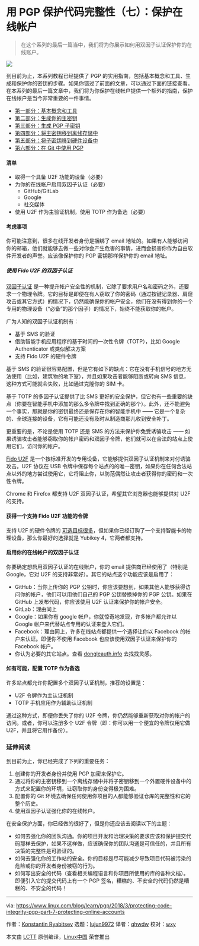 用 PGP 保护代码完整性（七）：保护在线帐户
======

> 在这个系列的最后一篇当中，我们将为你展示如何用双因子认证保护你的在线账户。

![](https://www.linux.com/sites/lcom/files/styles/rendered_file/public/online-pgp.jpg?itok=BWc_Bk6q)

到目前为止，本系列教程已经提供了 PGP 的实用指南，包括基本概念和工具、生成和保护你的密钥的步骤。如果你错过了前面的文章，可以通过下面的链接查看。在本系列的最后一篇文章中，我们将为你保护在线帐户提供一个额外的指南，保护在线帐户是当今非常重要的一件事情。

- [第一部分：基本概念和工具][1]
- [第二部分：生成你的主密钥][2]
- [第三部分：生成 PGP 子密钥][3]
- [第四部分：将主密钥移到离线存储中][4]
- [第五部分：将子密钥移到硬件设备中][5]
- [第六部分：在 Git 中使用 PGP][6]

#### 清单

  * 取得一个具备 U2F 功能的设备（必要）
  * 为你的在线帐户启用双因子认证（必要）
    * GitHub/GitLab
    * Google
    * 社交媒体
  * 使用 U2F 作为主验证机制，使用 TOTP 作为备选（必要）

#### 考虑事项

你可能注意到，很多在线开发者身份是捆绑了 email 地址的。如果有人能够访问你的邮箱，他们就能够去做一些对你会产生危害的事情，进而会损害你作为自由软件开发者的声誉。应该像保护你的 PGP 密钥那样保护你的 email 地址。

##### 使用 Fido U2F 的双因子认证

[双因子认证][7] 是一种提升帐户安全性的机制，它除了要求用户名和密码之外，还要求一个物理令牌。它的目标是即便在有人窃取了你的密码（通过按键记录器、肩窥攻击或其它方式）的情况下，仍然能确保你的帐户安全，他们在没有得到你的一个专用的物理设备（“必备”的那个因子）的情况下，始终不能获取你的帐户。

广为人知的双因子认证机制有：

  * 基于 SMS 的验证
  * 借助智能手机应用程序的基于时间的一次性令牌（TOTP），比如 Google Authenticator 或类似解决方案
  * 支持 Fido U2F 的硬件令牌

基于 SMS 的验证很容易配置，但是它有如下的缺点：它在没有手机信号的地方无法使用（比如，建筑物的地下室），并且如果攻击者能够阻断或转向 SMS 信息，这种方式可能就会失败，比如通过克隆你的 SIM 卡。

基于 TOTP 的多因子认证提供了比 SMS 更好的安全保护，但它也有一些重要的缺点（你要在智能手机中添加的那么多令牌中找到正确的那个）。此外，还不能避免一个事实，那就是你的密钥最终还是保存在你的智能手机中 —— 它是一个复杂的、全球连接的设备，它有可能还没有及时从制造商那儿收到安全补丁。

更重要的是，不论是使用 TOTP 还是 SMS 的方法来保护你免受诱骗攻击 —— 如果诱骗攻击者能够窃取你的帐户密码和双因子令牌，他们就可以在合法的站点上使用它们，访问你的帐户。

[Fido U2F][8] 是一个按标准开发的专用设备，它能够提供双因子认证机制来对付诱骗攻击。U2F 协议在 USB 令牌中保存每个站点的的唯一密钥，如果你在任何合法站点以外的地方尝试使用它，它将阻止你，以防范偶然让攻击者获得你的密码和一次性令牌。

Chrome 和 Firefox 都支持 U2F 双因子认证，希望其它浏览器也能够提供对 U2F 的支持。

#### 获得一个支持 Fido U2F 功能的令牌

支持 U2F 的硬件令牌的 [可选目标很多][9]，但如果你已经订购了一个支持智能卡的物理设备，那么你最好的选择就是 Yubikey 4，它两者都支持。

#### 启用你的在线帐户的双因子认证

你要确定想启用双因子认证的在线账户，你的 email 提供商已经使用了（特别是 Google，它对 U2F 的支持非常好）。其它的站点这个功能应该是启用了：

  * GitHub：当你上传你的 PGP 公钥时，你应该要想到，如果其他人能够获得访问你的帐户，他们可以用他们自己的 PGP 公钥替换掉你的 PGP 公钥。如果在 GitHub 上发布代码，你应该使用 U2F 认证来保护你的帐户安全。
  * GitLab：理由同上
  * Google：如果你有 google 帐户，你就惊奇地发现，许多帐户都允许以 Google 帐户来代替站点专用的认证来登入它们。
  * Facebook：理由同上，许多在线站点都提供一个选择让你以 Facebook 的帐户来认证。即便你不使用 Facebook 也应该使用双因子认证来保护你的 Facebook 帐户。
  * 你认为必要的其它站点。查看 [dongleauth.info][10] 去找找灵感。

#### 如有可能，配置 TOTP 作为备选

许多站点都允许你配置多个双因子认证机制，推荐的设置是：

  * U2F 令牌作为主认证机制
  * TOTP 手机应用作为辅助认证机制

通过这种方式，即便你丢失了你的 U2F 令牌，你仍然能够重新获取对你的帐户的访问。或者，你可以注册多个 U2F 令牌（即：你可以用一个便宜的令牌仅用它做 U2F，并且将它用作备份）。

### 延伸阅读

到目前为止，你已经完成了下列的重要任务：

  1. 创建你的开发者身份并使用 PGP 加密来保护它。
  2. 通过将你的主密钥移到一个离线存储中并将子密钥移到一个外置硬件设备中的方式来配置你的环境，让窃取你的身份变得极为困难。
  3. 配置你的 Git 环境去确保任何使用你项目的人都能够验证仓库的完整性和它的整个历史。
  4. 使用双因子认证强化你的在线帐户。

在安全保护方面，你已经做的很好了，但是你还应该去阅读以下的主题：

  * 如何去强化你的团队沟通。你的项目开发和治理决策的要求应该和保护提交代码那样去保护，如果不这样做，应该确保你的团队沟通是可信任的，并且所有决策的完整性是可验证的。
  * 如何去强化你的工作站的安全。你的目标是尽可能减少导致项目代码被污染的危险或你的开发者身份被窃的行为。
  * 如何写出安全的代码（查看相关编程语言和你项目所使用的库的各种文档）。即便引入它的提交代码上有一个 PGP 签名，糟糕的、不安全的代码仍然是糟糕的、不安全的代码！


--------------------------------------------------------------------------------

via: https://www.linux.com/blog/learn/pgp/2018/3/protecting-code-integrity-pgp-part-7-protecting-online-accounts

作者：[Konstantin Ryabitsev][a]
选题：[lujun9972](https://github.com/lujun9972)
译者：[qhwdw](https://github.com/qhwdw)
校对：[wxy](https://github.com/wxy)

本文由 [LCTT](https://github.com/LCTT/TranslateProject) 原创编译，[Linux中国](https://linux.cn/) 荣誉推出

[a]:https://www.linux.com/users/mricon
[1]:https://linux.cn/article-9524-1.html
[2]:https://linux.cn/article-9529-1.html
[3]:https://linux.cn/article-9607-1.html
[4]:https://linux.cn/article-10402-1.html
[5]:https://linux.cn/article-10415-1.html
[6]:https://linux.cn/article-10421-1.html
[7]:https://en.wikipedia.org/wiki/Multi-factor_authentication
[8]:https://en.wikipedia.org/wiki/Universal_2nd_Factor
[9]:http://www.dongleauth.info/dongles/
[10]:http://www.dongleauth.info/

